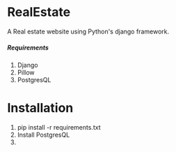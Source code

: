 # RealEstate 
A Real estate website using Python's django framework.

##### Requirements
1) Django
2) Pillow
3) PostgresQL

# Installation 
1) pip install -r requirements.txt
2) Install PostgresQL
3) 